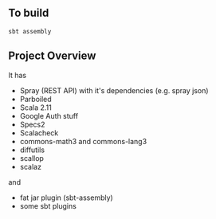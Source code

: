 
## To build

`sbt assembly`

## Project Overview

It has

 - Spray (REST API) with it's dependencies (e.g. spray json)
 - Parboiled
 - Scala 2.11 
 - Google Auth stuff
 - Specs2
 - Scalacheck
 - commons-math3 and commons-lang3
 - diffutils
 - scallop
 - scalaz

and

 - fat jar plugin (sbt-assembly)
 - some sbt plugins
